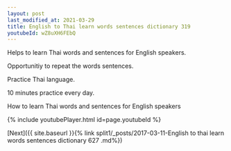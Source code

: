```yaml
---
layout: post
last_modified_at: 2021-03-29
title: English to Thai learn words sentences dictionary 319 
youtubeId: wZ8uXH6FEbQ
---
```

 
 
Helps to learn Thai words and sentences for English speakers.

Opportunitiy to repeat the words sentences. 

Practice Thai language. 
 
10 minutes practice every day. 
 
How to learn Thai words and sentences for English speakers 
 
{% include youtubePlayer.html id=page.youtubeId %}
 
 
[Next]({{ site.baseurl }}{% link  split1/_posts/2017-03-11-English to thai learn words sentences dictionary 627 .md%})
 
